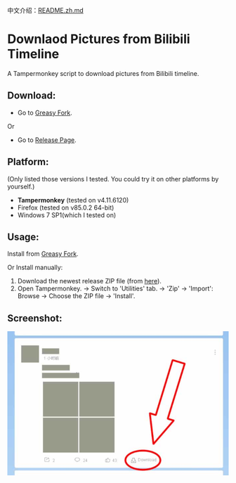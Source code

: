 中文介绍：[README.zh.md](README.zh.md)

# Downlaod Pictures from Bilibili Timeline
A Tampermonkey script to download pictures from Bilibili timeline.

## Download:
- Go to [Greasy Fork](https://greasyfork.org/zh-CN/scripts/421885-bilibili-download-pictures).

Or
- Go to [Release Page](releases).

## Platform:
(Only listed those versions I tested. You could try it on other platforms by yourself.)
- **Tampermonkey** (tested on v4.11.6120)
- Firefox (tested on v85.0.2 64-bit)
- Windows 7 SP1(which I tested on)

## Usage:
Install from [Greasy Fork](https://greasyfork.org/zh-CN/scripts/421885-bilibili-download-pictures).

Or Install manually:
1. Download the newest release ZIP file (from [here](releases)).
2. Open Tampermonkey. -> Switch to 'Utilities' tab. -> 'Zip' -> 'Import': Browse -> Choose the ZIP file -> 'Install'.

## Screenshot:
![Screenshot](res/Capture.jpg?raw=true)
